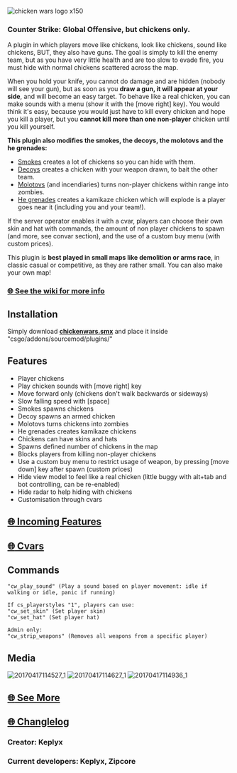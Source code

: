 ![chicken wars logo x150](https://cloud.githubusercontent.com/assets/23726131/25303338/cd6c64e2-2750-11e7-8890-daa6a24b3229.png)

### Counter Strike: Global Offensive, but chickens only.

A plugin in which players move like chickens, look like chickens, sound like chickens, BUT, they also have guns.
The goal is simply to kill the enemy team, but as you have very little health and are too slow to evade fire, you must hide with normal chickens scattered across the map.

When you hold your knife, you cannot do damage and are hidden (nobody will see your gun), but as soon as you **draw a gun, it will appear at your side**, and will become an easy target. To behave like a real chicken, you can make sounds with a menu (show it with the [move right] key).
You would think it's easy, because you would just have to kill every chicken and hope you kill a player, but you **cannot kill more than one non-player** chicken until you kill yourself.

**This plugin also modifies the smokes, the decoys, the molotovs and the he grenades:**
* [Smokes](http://i.imgur.com/czW5vcF.gifv) creates a lot of chickens so you can hide with them.
* [Decoys](http://i.imgur.com/6Z4uDQJ.gifv) creates a chicken with your weapon drawn, to bait the other team.
* [Molotovs](http://i.imgur.com/xyJFF92.gifv) (and incendiaries) turns non-player chickens within range into zombies.
* [He grenades](http://i.imgur.com/qjlB7Wv.gifv) creates a kamikaze chicken which will explode is a player goes near it (including you and your team!).

If the server operator enables it with a cvar, players can choose their own skin and hat with commands, the amount of non player chickens to spawn (and more, see convar section), and the use of a custom buy menu (with custom prices).

This plugin is **best played in small maps like demolition or arms race**, in classic casual or competitive, as they are rather small. You can also make your own map!


### [:globe_with_meridians: See the wiki for more info](https://github.com/Keplyx/chickenwars/wiki)

## Installation

Simply download **[chickenwars.smx](https://github.com/Keplyx/chickenwars/raw/master/chickenwars.smx)** and place it inside "csgo/addons/sourcemod/plugins/"

## Features

   * Player chickens
   * Play chicken sounds with [move right] key
   * Move forward only (chickens don't walk backwards or sideways)
   * Slow falling speed with [space]
   * Smokes spawns chickens
   * Decoy spawns an armed chicken
   * Molotovs turns chickens into zombies
   * He grenades creates kamikaze chickens
   * Chickens can have skins and hats
   * Spawns defined number of chickens in the map
   * Blocks players from killing non-player chickens
   * Use a custom buy menu to restrict usage of weapon, by pressing [move down] key after spawn (custom prices)
   * Hide view model to feel like a real chicken (little buggy with alt+tab and bot controlling, can be re-enabled)
   * Hide radar to help hiding with chickens
   * Customisation through cvars

## [:globe_with_meridians: Incoming Features](https://github.com/Keplyx/chickenwars/issues/1)


## [:globe_with_meridians: Cvars](https://github.com/Keplyx/chickenwars/blob/master/chickenwars.cfg)

## Commands

    "cw_play_sound" (Play a sound based on player movement: idle if walking or idle, panic if running)

    If cs_playerstyles "1", players can use:
    "cw_set_skin" (Set player skin)
    "cw_set_hat" (Set player hat)

    Admin only:
    "cw_strip_weapons" (Removes all weapons from a specific player)

## Media

![20170417114527_1](https://cloud.githubusercontent.com/assets/23726131/25240615/93b86fb0-25f3-11e7-81b3-f5cbc9b34b3e.jpg)
![20170417114627_1](https://cloud.githubusercontent.com/assets/23726131/25240660/b1216458-25f3-11e7-8159-e830601399e7.jpg)
![20170417114936_1](https://cloud.githubusercontent.com/assets/23726131/25240671/bb424ace-25f3-11e7-983b-57f50e1cc7d4.jpg)

## [:globe_with_meridians: See More](https://github.com/Keplyx/chickenwars/wiki/Gallery)

## [:globe_with_meridians: Changlelog](https://github.com/Keplyx/chickenwars/blob/master/Changlelog.md)

### Creator: Keplyx
### Current developers: Keplyx, Zipcore
